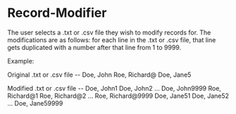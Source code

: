 # Record-Modifier

The user selects a .txt or .csv file they wish to modify records for. The modifications are as follows: for each line in the .txt or .csv file, that line gets duplicated with a number after that line from 1 to 9999.

Example:

Original .txt or .csv file --
Doe, John
Roe, Richard@
Doe, Jane5

Modified .txt or .csv file --
Doe, John1
Doe, John2
...
Doe, John9999
Roe, Richard@1
Roe, Richard@2
...
Roe, Richard@9999
Doe, Jane51
Doe, Jane52
...
Doe, Jane59999

